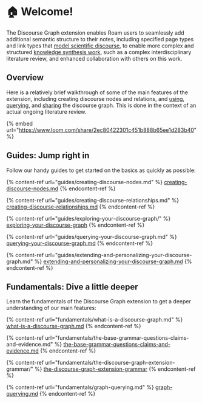 # 🏠 Welcome!

The Discourse Graph extension enables Roam users to seamlessly add additional semantic structure to their notes, including specified page types and link types that [model scientific discourse](fundamentals/what-is-a-discourse-graph.md), to enable more complex and structured [knowledge synthesis work](https://oasislab.pubpub.org/pub/54t0y9mk/release/3), such as a complex interdisciplinary literature review, and enhanced collaboration with others on this work.

## Overview

Here is a relatively brief walkthrough of some of the main features of the extension, including creating discourse nodes and relations, and [using](guides/exploring-your-discourse-graph/), [querying](guides/querying-your-discourse-graph.md), and [sharing](guides/sharing-your-discourse-graph.md) the discourse graph. This is done in the context of an actual ongoing literature review.

{% embed url="https://www.loom.com/share/2ec80422301c451b888b65ee1d283b40" %}

## Guides: Jump right in

Follow our handy guides to get started on the basics as quickly as possible:

{% content-ref url="guides/creating-discourse-nodes.md" %}
[creating-discourse-nodes.md](guides/creating-discourse-nodes.md)
{% endcontent-ref %}

{% content-ref url="guides/creating-discourse-relationships.md" %}
[creating-discourse-relationships.md](guides/creating-discourse-relationships.md)
{% endcontent-ref %}

{% content-ref url="guides/exploring-your-discourse-graph/" %}
[exploring-your-discourse-graph](guides/exploring-your-discourse-graph/)
{% endcontent-ref %}

{% content-ref url="guides/querying-your-discourse-graph.md" %}
[querying-your-discourse-graph.md](guides/querying-your-discourse-graph.md)
{% endcontent-ref %}

{% content-ref url="guides/extending-and-personalizing-your-discourse-graph.md" %}
[extending-and-personalizing-your-discourse-graph.md](guides/extending-and-personalizing-your-discourse-graph.md)
{% endcontent-ref %}

## Fundamentals: Dive a little deeper

Learn the fundamentals of the Discourse Graph extension to get a deeper understanding of our main features:

{% content-ref url="fundamentals/what-is-a-discourse-graph.md" %}
[what-is-a-discourse-graph.md](fundamentals/what-is-a-discourse-graph.md)
{% endcontent-ref %}

{% content-ref url="fundamentals/the-base-grammar-questions-claims-and-evidence.md" %}
[the-base-grammar-questions-claims-and-evidence.md](fundamentals/the-base-grammar-questions-claims-and-evidence.md)
{% endcontent-ref %}

{% content-ref url="fundamentals/the-discourse-graph-extension-grammar/" %}
[the-discourse-graph-extension-grammar](fundamentals/the-discourse-graph-extension-grammar/)
{% endcontent-ref %}

{% content-ref url="fundamentals/graph-querying.md" %}
[graph-querying.md](fundamentals/graph-querying.md)
{% endcontent-ref %}
